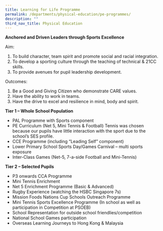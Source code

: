 ```yaml
---
title: Learning for Life Programme
permalink: /departments/physical-education/pe-programmes/
description: ""
third_nav_title: Physical Education
---
```

<p><strong>Anchored and Driven Leaders through Sports Excellence</strong></p>
<p>Aim:</p>
<ol>
<li>To build character, team spirit and promote social and racial integration.</li>
<li>To develop a sporting culture through the teaching of technical &amp; 21CC skills.</li>
<li>To provide avenues for pupil leadership development.</li>
</ol>
<p>Outcomes:</p>
<ol>
<li>Be a Good and Giving Citizen who demonstrate CARE values.</li>
<li>Have the ability to work in teams.</li>
<li>Have the drive to excel and resilience in mind, body and spirit.</li>
</ol>
<p><strong>Tier 1 &ndash; Whole School Population</strong></p>
<ul>
<li>PAL Programme with Sports component</li>
<li>PE Curriculum (Net 5, Mini Tennis &amp; Football) Tennis was chosen because our pupils have little interaction with the sport due to the school&rsquo;s SES profile.</li>
<li>CCE Programme (including &ldquo;Leading Self&rdquo; component)</li>
<li>Lower Primary School Sports Day/Games Carnival &ndash; multi sports exposure</li>
<li>Inter-Class Games (Net-5, 7-a-side Football and Mini-Tennis)</li>
</ul>
<p><strong>Tier 2 &ndash; Selected Pupils</strong></p>
<ul>
<li>P3 onwards CCA Programme</li>
<li>Mini Tennis Enrichment</li>
<li>Net 5 Enrichment Programme (Basic &amp; Advanced)</li>
<li>Rugby Experience (watching the HSBC Singapore 7s)</li>
<li>Mission Foods Nations Cup Schools Outreach Programme</li>
<li>Mini Tennis Sports Excellence Programme (In school as well as participation in Competition at PSOEB)</li>
<li>School Representation for outside school friendlies/competition</li>
<li>National School Games participation</li>
<li>Overseas Learning Journeys to Hong Kong &amp; Malaysia</li>
</ul>